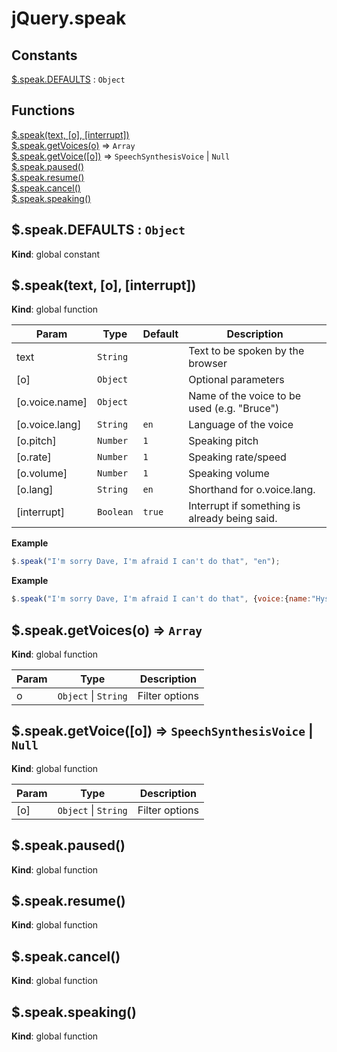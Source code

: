 # jQuery.speak

## Constants

<dl>
<dt><a href="#$.speak.DEFAULTS">$.speak.DEFAULTS</a> : <code>Object</code></dt>
<dd></dd>
</dl>

## Functions

<dl>
<dt><a href="#$.speak">$.speak(text, [o], [interrupt])</a></dt>
<dd></dd>
<dt><a href="#$.speak.getVoices">$.speak.getVoices(o)</a> ⇒ <code>Array</code></dt>
<dd></dd>
<dt><a href="#$.speak.getVoice">$.speak.getVoice([o])</a> ⇒ <code>SpeechSynthesisVoice</code> | <code>Null</code></dt>
<dd></dd>
<dt><a href="#$.speak.paused">$.speak.paused()</a></dt>
<dd></dd>
<dt><a href="#$.speak.resume">$.speak.resume()</a></dt>
<dd></dd>
<dt><a href="#$.speak.cancel">$.speak.cancel()</a></dt>
<dd></dd>
<dt><a href="#$.speak.speaking">$.speak.speaking()</a></dt>
<dd></dd>
</dl>

<a name="$.speak.DEFAULTS"></a>

## $.speak.DEFAULTS : <code>Object</code>
**Kind**: global constant  
<a name="$.speak"></a>

## $.speak(text, [o], [interrupt])
**Kind**: global function  

| Param | Type | Default | Description |
| --- | --- | --- | --- |
| text | <code>String</code> |  | Text to be spoken by the browser |
| [o] | <code>Object</code> |  | Optional parameters |
| [o.voice.name] | <code>Object</code> |  | Name of the voice to be used (e.g. "Bruce") |
| [o.voice.lang] | <code>String</code> | <code>en</code> | Language of the voice |
| [o.pitch] | <code>Number</code> | <code>1</code> | Speaking pitch |
| [o.rate] | <code>Number</code> | <code>1</code> | Speaking rate/speed |
| [o.volume] | <code>Number</code> | <code>1</code> | Speaking volume |
| [o.lang] | <code>String</code> | <code>en</code> | Shorthand for o.voice.lang. |
| [interrupt] | <code>Boolean</code> | <code>true</code> | Interrupt if something is already being said. |

**Example**  
```js
$.speak("I'm sorry Dave, I'm afraid I can't do that", "en");
```
**Example**  
```js
$.speak("I'm sorry Dave, I'm afraid I can't do that", {voice:{name:"Hysterical", lang:"en"}, pitch:0.6,rate:1.5});
```
<a name="$.speak.getVoices"></a>

## $.speak.getVoices(o) ⇒ <code>Array</code>
**Kind**: global function  

| Param | Type | Description |
| --- | --- | --- |
| o | <code>Object</code> &#124; <code>String</code> | Filter options |

<a name="$.speak.getVoice"></a>

## $.speak.getVoice([o]) ⇒ <code>SpeechSynthesisVoice</code> &#124; <code>Null</code>
**Kind**: global function  

| Param | Type | Description |
| --- | --- | --- |
| [o] | <code>Object</code> &#124; <code>String</code> | Filter options |

<a name="$.speak.paused"></a>

## $.speak.paused()
**Kind**: global function  
<a name="$.speak.resume"></a>

## $.speak.resume()
**Kind**: global function  
<a name="$.speak.cancel"></a>

## $.speak.cancel()
**Kind**: global function  
<a name="$.speak.speaking"></a>

## $.speak.speaking()
**Kind**: global function  

